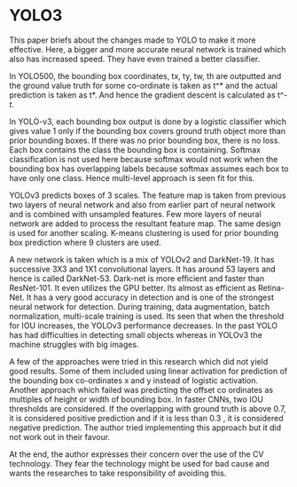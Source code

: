  

#                                             YOLO3

This paper briefs about the changes made to YOLO to make it more effective. Here, a bigger and more accurate neural network is trained which also has increased speed. They have even trained a better classifier. 

In YOLO500, the bounding box coordinates, tx, ty, tw, th are outputted and the ground value truth for some co-ordinate is taken as t^* and the actual prediction is taken as t*. And hence the gradient descent is calculated as t^*-t*.

In YOLO-v3, each bounding box output is done by a logistic classifier which gives value 1 only if the bounding box covers ground truth object more than prior bounding boxes. If there was no prior bounding box, there is no loss. Each box contains the class the bounding box is containing. Softmax classification is not used here because softmax would not work when the bounding box has overlapping labels because softmax assumes each box to have only one class. Hence multi-level approach is seen fit for this.

YOLOv3 predicts boxes of 3 scales. The feature map is taken from previous two layers of neural network and  also from earlier part of neural network and is combined with unsampled features. Few more layers of neural network are added to process the resultant feature map. The same design is used for another scaling. K-means clustering is used for prior bounding box prediction where 9 clusters are used. 

A new network is taken which is a mix of YOLOv2 and DarkNet-19. It has successive 3X3 and 1X1 convolutional layers. It has around 53 layers and hence is called DarkNet-53. Dark-net is more efficient and faster than ResNet-101. It even utilizes the GPU better. Its almost as efficient as Retina-Net. It has a very good accuracy in detection and is one of the strongest neural network for detection. During training, data augmentation, batch normalization, multi-scale training is used. Its seen that when the threshold for IOU increases, the YOLOv3 performance decreases. In the past YOLO has had difficulties in detecting small objects whereas in YOLOv3 the machine struggles with big images.

A few of the approaches were tried in this research which did not yield good results. Some of them included using linear activation for prediction of the bounding box co-ordinates x and y instead of logistic activation. Another approach which failed was predicting the offset co ordinates as multiples of height or width of bounding box. In faster CNNs, two IOU thresholds are considered. If the overlapping with ground truth is above 0.7, it is considered positive prediction and if it is less than 0.3 , it is considered negative prediction. The author tried implementing this approach but it did not work out in their favour. 

At the end, the author expresses their concern over the use of the CV technology. They fear the technology might be used for bad cause and wants the researches to take responsibility of avoiding this. 

 

 